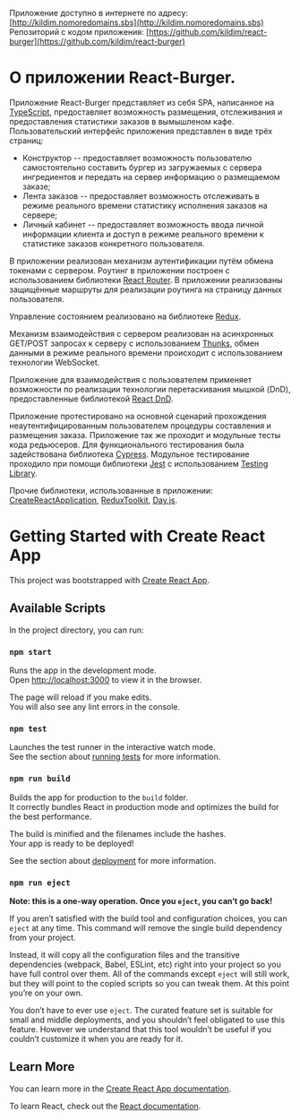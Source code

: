 Приложение доступно в интернете по адресу: [http://kildim.nomoredomains.sbs](http://kildim.nomoredomains.sbs)
Репозиторий с кодом приложения: [https://github.com/kildim/react-burger](https://github.com/kildim/react-burger)

# О приложении React-Burger.

Приложение React-Burger представляет из себя SPA, написанное на [TypeScript](https://www.typescriptlang.org), предоставляет возможность размещения, отслеживания и предоставления статистики заказов в вымышленом кафе.
Пользовательский интерфейс приложения представлен в виде трёх страниц:
- Конструктор -- предоставляет возможность пользователю самостоятельно составить бургер из загружаемых с сервера ингредиентов и передать на сервер информацию о размещаемом заказе;
- Лента заказов -- предоставляет возможность отслеживать в режиме реального времени статистику исполнения заказов на сервере;
- Личный кабинет -- предоставляет возможность ввода личной информации клиента и доступ в режиме реального времени к статистике заказов конкретного пользователя.

В приложении реализован механизм аутентификации путём обмена токенами с сервером. Роутинг в приложении построен с использованием библиотеки [React Router](https://reactrouter.com). В приложении реализованы защищённые маршруты для реализации роутинга на страницу данных пользователя.

Управление состоянием реализовано на библиотеке [Redux](https://redux.js.org).

Механизм взаимодействия с сервером реализован на асинхронных GET/POST запросах к серверу с использованием [Thunks](https://github.com/reduxjs/redux-thunk?ysclid=l6ji9nrq1d861765937), обмен данными в режиме реального времени происходит с использованием технологии WebSocket.

Приложение для взаимодействия с пользователем применяет возможности по реализации технологии перетаскивания мышкой (DnD), предоставленные библиотекой [React DnD](https://react-dnd.github.io/react-dnd/about).

Приложение протестировано на основной сценарий прохождения неаутентифицированным пользователем процедуры составления и размещения заказа. Приложение так же проходит и модульные тесты кода редьюсеров. Для функционального тестирования была задействована библиотека [Cypress](https://www.cypress.io/features/). Модульное тестирование проходило при помощи библиотеки [Jest](https://jestjs.io) с использованием [Testing Library](https://testing-library.com).

Прочие библиотеки, использованные в приложении:
[CreateReactApplication](https://create-react-app.dev), [ReduxToolkit](https://redux-toolkit.js.org), [Day.js](https://day.js.org/en/).





# Getting Started with Create React App

This project was bootstrapped with [Create React App](https://github.com/facebook/create-react-app).

## Available Scripts

In the project directory, you can run:

### `npm start`

Runs the app in the development mode.\
Open [http://localhost:3000](http://localhost:3000) to view it in the browser.

The page will reload if you make edits.\
You will also see any lint errors in the console.

### `npm test`

Launches the test runner in the interactive watch mode.\
See the section about [running tests](https://facebook.github.io/create-react-app/docs/running-tests) for more information.

### `npm run build`

Builds the app for production to the `build` folder.\
It correctly bundles React in production mode and optimizes the build for the best performance.

The build is minified and the filenames include the hashes.\
Your app is ready to be deployed!

See the section about [deployment](https://facebook.github.io/create-react-app/docs/deployment) for more information.

### `npm run eject`

**Note: this is a one-way operation. Once you `eject`, you can’t go back!**

If you aren’t satisfied with the build tool and configuration choices, you can `eject` at any time. This command will remove the single build dependency from your project.

Instead, it will copy all the configuration files and the transitive dependencies (webpack, Babel, ESLint, etc) right into your project so you have full control over them. All of the commands except `eject` will still work, but they will point to the copied scripts so you can tweak them. At this point you’re on your own.

You don’t have to ever use `eject`. The curated feature set is suitable for small and middle deployments, and you shouldn’t feel obligated to use this feature. However we understand that this tool wouldn’t be useful if you couldn’t customize it when you are ready for it.

## Learn More

You can learn more in the [Create React App documentation](https://facebook.github.io/create-react-app/docs/getting-started).

To learn React, check out the [React documentation](https://reactjs.org/).
